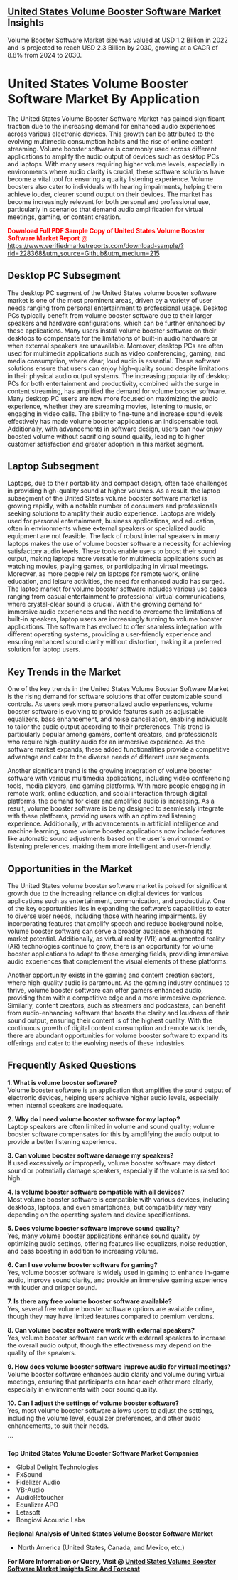 <h2><a href="https://www.verifiedmarketreports.com/download-sample/?rid=228368&amp;utm_source=Github&amp;utm_medium=215" target="_blank">United States Volume Booster Software Market</a> Insights</h2><p>Volume Booster Software Market size was valued at USD 1.2 Billion in 2022 and is projected to reach USD 2.3 Billion by 2030, growing at a CAGR of 8.8% from 2024 to 2030.</p><p> <h1>United States Volume Booster Software Market By Application</h1> <p>The United States Volume Booster Software Market has gained significant traction due to the increasing demand for enhanced audio experiences across various electronic devices. This growth can be attributed to the evolving multimedia consumption habits and the rise of online content streaming. Volume booster software is commonly used across different applications to amplify the audio output of devices such as desktop PCs and laptops. With many users requiring higher volume levels, especially in environments where audio clarity is crucial, these software solutions have become a vital tool for ensuring a quality listening experience. Volume boosters also cater to individuals with hearing impairments, helping them achieve louder, clearer sound output on their devices. The market has become increasingly relevant for both personal and professional use, particularly in scenarios that demand audio amplification for virtual meetings, gaming, or content creation. <p><span class=""><span style="color: #ff0000;"><strong>Download Full PDF Sample Copy of United States Volume Booster Software Market Report</strong> @ </span><a href="https://www.verifiedmarketreports.com/download-sample/?rid=228368&amp;utm_source=Github&amp;utm_medium=215" target="_blank">https://www.verifiedmarketreports.com/download-sample/?rid=228368&amp;utm_source=Github&amp;utm_medium=215</a></span></p></p> <h2>Desktop PC Subsegment</h2> <p>The desktop PC segment of the United States volume booster software market is one of the most prominent areas, driven by a variety of user needs ranging from personal entertainment to professional usage. Desktop PCs typically benefit from volume booster software due to their larger speakers and hardware configurations, which can be further enhanced by these applications. Many users install volume booster software on their desktops to compensate for the limitations of built-in audio hardware or when external speakers are unavailable. Moreover, desktop PCs are often used for multimedia applications such as video conferencing, gaming, and media consumption, where clear, loud audio is essential. These software solutions ensure that users can enjoy high-quality sound despite limitations in their physical audio output systems. The increasing popularity of desktop PCs for both entertainment and productivity, combined with the surge in content streaming, has amplified the demand for volume booster software. Many desktop PC users are now more focused on maximizing the audio experience, whether they are streaming movies, listening to music, or engaging in video calls. The ability to fine-tune and increase sound levels effectively has made volume booster applications an indispensable tool. Additionally, with advancements in software design, users can now enjoy boosted volume without sacrificing sound quality, leading to higher customer satisfaction and greater adoption in this market segment.</p> <h2>Laptop Subsegment</h2> <p>Laptops, due to their portability and compact design, often face challenges in providing high-quality sound at higher volumes. As a result, the laptop subsegment of the United States volume booster software market is growing rapidly, with a notable number of consumers and professionals seeking solutions to amplify their audio experience. Laptops are widely used for personal entertainment, business applications, and education, often in environments where external speakers or specialized audio equipment are not feasible. The lack of robust internal speakers in many laptops makes the use of volume booster software a necessity for achieving satisfactory audio levels. These tools enable users to boost their sound output, making laptops more versatile for multimedia applications such as watching movies, playing games, or participating in virtual meetings. Moreover, as more people rely on laptops for remote work, online education, and leisure activities, the need for enhanced audio has surged. The laptop market for volume booster software includes various use cases ranging from casual entertainment to professional virtual communications, where crystal-clear sound is crucial. With the growing demand for immersive audio experiences and the need to overcome the limitations of built-in speakers, laptop users are increasingly turning to volume booster applications. The software has evolved to offer seamless integration with different operating systems, providing a user-friendly experience and ensuring enhanced sound clarity without distortion, making it a preferred solution for laptop users.</p> <h2>Key Trends in the Market</h2> <p>One of the key trends in the United States Volume Booster Software Market is the rising demand for software solutions that offer customizable sound controls. As users seek more personalized audio experiences, volume booster software is evolving to provide features such as adjustable equalizers, bass enhancement, and noise cancellation, enabling individuals to tailor the audio output according to their preferences. This trend is particularly popular among gamers, content creators, and professionals who require high-quality audio for an immersive experience. As the software market expands, these added functionalities provide a competitive advantage and cater to the diverse needs of different user segments.</p> <p>Another significant trend is the growing integration of volume booster software with various multimedia applications, including video conferencing tools, media players, and gaming platforms. With more people engaging in remote work, online education, and social interaction through digital platforms, the demand for clear and amplified audio is increasing. As a result, volume booster software is being designed to seamlessly integrate with these platforms, providing users with an optimized listening experience. Additionally, with advancements in artificial intelligence and machine learning, some volume booster applications now include features like automatic sound adjustments based on the user's environment or listening preferences, making them more intelligent and user-friendly.</p> <h2>Opportunities in the Market</h2> <p>The United States volume booster software market is poised for significant growth due to the increasing reliance on digital devices for various applications such as entertainment, communication, and productivity. One of the key opportunities lies in expanding the software’s capabilities to cater to diverse user needs, including those with hearing impairments. By incorporating features that amplify speech and reduce background noise, volume booster software can serve a broader audience, enhancing its market potential. Additionally, as virtual reality (VR) and augmented reality (AR) technologies continue to grow, there is an opportunity for volume booster applications to adapt to these emerging fields, providing immersive audio experiences that complement the visual elements of these platforms.</p> <p>Another opportunity exists in the gaming and content creation sectors, where high-quality audio is paramount. As the gaming industry continues to thrive, volume booster software can offer gamers enhanced audio, providing them with a competitive edge and a more immersive experience. Similarly, content creators, such as streamers and podcasters, can benefit from audio-enhancing software that boosts the clarity and loudness of their sound output, ensuring their content is of the highest quality. With the continuous growth of digital content consumption and remote work trends, there are abundant opportunities for volume booster software to expand its offerings and cater to the evolving needs of these industries.</p> <h2>Frequently Asked Questions</h2> <p><strong>1. What is volume booster software?</strong><br>Volume booster software is an application that amplifies the sound output of electronic devices, helping users achieve higher audio levels, especially when internal speakers are inadequate.</p> <p><strong>2. Why do I need volume booster software for my laptop?</strong><br>Laptop speakers are often limited in volume and sound quality; volume booster software compensates for this by amplifying the audio output to provide a better listening experience.</p> <p><strong>3. Can volume booster software damage my speakers?</strong><br>If used excessively or improperly, volume booster software may distort sound or potentially damage speakers, especially if the volume is raised too high.</p> <p><strong>4. Is volume booster software compatible with all devices?</strong><br>Most volume booster software is compatible with various devices, including desktops, laptops, and even smartphones, but compatibility may vary depending on the operating system and device specifications.</p> <p><strong>5. Does volume booster software improve sound quality?</strong><br>Yes, many volume booster applications enhance sound quality by optimizing audio settings, offering features like equalizers, noise reduction, and bass boosting in addition to increasing volume.</p> <p><strong>6. Can I use volume booster software for gaming?</strong><br>Yes, volume booster software is widely used in gaming to enhance in-game audio, improve sound clarity, and provide an immersive gaming experience with louder and crisper sound.</p> <p><strong>7. Is there any free volume booster software available?</strong><br>Yes, several free volume booster software options are available online, though they may have limited features compared to premium versions.</p> <p><strong>8. Can volume booster software work with external speakers?</strong><br>Yes, volume booster software can work with external speakers to increase the overall audio output, though the effectiveness may depend on the quality of the speakers.</p> <p><strong>9. How does volume booster software improve audio for virtual meetings?</strong><br>Volume booster software enhances audio clarity and volume during virtual meetings, ensuring that participants can hear each other more clearly, especially in environments with poor sound quality.</p> <p><strong>10. Can I adjust the settings of volume booster software?</strong><br>Yes, most volume booster software allows users to adjust the settings, including the volume level, equalizer preferences, and other audio enhancements, to suit their needs.</p> ```</p><p><strong>Top United States Volume Booster Software Market Companies</strong></p><div data-test-id=""><p><li>Global Delight Technologies</li><li> FxSound</li><li> Fidelizer Audio</li><li> VB-Audio</li><li> AudioRetoucher</li><li> Equalizer APO</li><li> Letasoft</li><li> Bongiovi Acoustic Labs</li></p><div><strong>Regional Analysis of&nbsp;United States Volume Booster Software Market</strong></div><ul><li dir="ltr"><p dir="ltr">North America&nbsp;(United States, Canada, and Mexico, etc.)</p></li></ul><p><strong>For More Information or Query, Visit @&nbsp;</strong><strong><a href="https://www.verifiedmarketreports.com/product/volume-booster-software-market/?utm_source=Github&amp;utm_medium=215" target="_blank">United States Volume Booster Software Market Insights Size And Forecast</a></strong></p></div>
